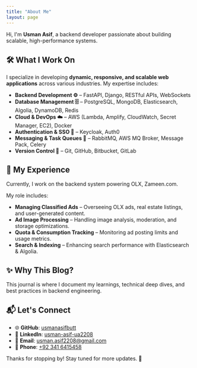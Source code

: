 ```yaml
---
title: "About Me"
layout: page
---
```


Hi, I'm **Usman Asif**, a backend developer passionate about building scalable, high-performance systems.  

## 🛠 What I Work On  

I specialize in developing **dynamic, responsive, and scalable web applications** across various industries. My expertise includes:  

- **Backend Development ⚙️** – FastAPI, Django, RESTful APIs, WebSockets
- **Database Management 🗄️** – PostgreSQL, MongoDB, Elasticsearch, Algolia, DynamoDB, Redis  
- **Cloud & DevOps ☁️** – AWS (Lambda, Amplify, CloudWatch, Secret Manager, EC2), Docker
- **Authentication & SSO 🔑** – Keycloak, Auth0  
- **Messaging & Task Queues 📩** – RabbitMQ, AWS MQ Broker, Message Pack, Celery  
- **Version Control 🔄** – Git, GitHub, Bitbucket, GitLab

## 📌 My Experience  
Currently, I work on the backend system powering OLX, Zameen.com. 

My role includes:  
- **Managing Classified Ads** – Overseeing OLX ads, real estate listings, and user-generated content.  
- **Ad Image Processing** – Handling image analysis, moderation, and storage optimizations.  
- **Quota & Consumption Tracking** – Monitoring ad posting limits and usage metrics.  
- **Search & Indexing** – Enhancing search performance with Elasticsearch & Algolia.  

## ✨ Why This Blog?  
This journal is where I document my learnings, technical deep dives, and best practices in backend engineering.  

## 📬 Let's Connect  
- 🌐 **GitHub**: [usmanasifbutt](https://github.com/usmanasifbutt)  
- 💼 **LinkedIn**: [usman-asif-ua2208](https://www.linkedin.com/in/usman-asif-ua2208/)  
- 📧 **Email**: [usman.asif2208@gmail.com](mailto:usman.asif2208@gmail.com)  
- 📱 **Phone**: [+92 341 6415458](tel:+923416415458)  

Thanks for stopping by! Stay tuned for more updates. 🚀  
